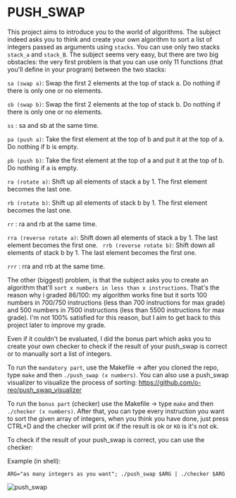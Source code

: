 # PUSH_SWAP

This project aims to introduce you to the world of algorithms. The subject indeed asks you to think and create your own algorithm to sort a list of integers passed as arguments
using `stacks`. You can use only two stacks `stack_a` and `stack_B`. The subject seems very easy, but there are two big obstacles: the very first problem is that you can use
only 11 functions (that you'll define in your program) between the two stacks:

`sa (swap a)`: Swap the first 2 elements at the top of stack a.
Do nothing if there is only one or no elements.

`sb (swap b)`: Swap the first 2 elements at the top of stack b.
Do nothing if there is only one or no elements.

`ss` : sa and sb at the same time.

`pa (push a)`: Take the first element at the top of b and put it at the top of a.
Do nothing if b is empty.

`pb (push b)`: Take the first element at the top of a and put it at the top of b.
Do nothing if a is empty.

`ra (rotate a)`: Shift up all elements of stack a by 1.
The first element becomes the last one.

`rb (rotate b)`: Shift up all elements of stack b by 1.
The first element becomes the last one.

`rr` : ra and rb at the same time.

`rra (reverse rotate a)`: Shift down all elements of stack a by 1.
The last element becomes the first one.
`
rrb (reverse rotate b)`: Shift down all elements of stack b by 1.
The last element becomes the first one.

`rrr` : rra and rrb at the same time.

The other (biggest) problem, is that the subject asks you to create an algorithm that'll `sort x numbers in less than x instructions`. That's the reason why i graded 86/100:
my algorithm works fine but it sorts 100 numbers in 700/750 instructions (less than 700 instructions for max grade) and 500 numbers in 7500 instructions (less than 5500
instructions for max grade). I'm not 100% satisfied for this reason, but I aim to get back to this project later to improve my grade.

Even if it couldn't be evaluated, I did the bonus part which asks you to create your own checker to check if the result of your push_swap is correct or to manually sort a
list of integers.

To run the `mandatory part`, use the Makefile -> after you cloned the repo, type `make` and then `./push_swap (x numbers)`. You can also use a push_swap visualizer to visualize the process of sorting: https://github.com/o-reo/push_swap_visualizer

To run the `bonus part` (checker) use the Makefile -> type `make` and then `./checker (x numbers)`. After that, you can type every instruction you want to sort the given array of integers, when you think you have done, just press CTRL+D and the checker will print `OK` if the result is ok or `KO` is it's not ok.

To check if the result of your push_swap is correct, you can use the checker:

Example (in shell):

`ARG="as many integers as you want"; ./push_swap $ARG | ./checker $ARG`

![push_swap](https://user-images.githubusercontent.com/99179085/158694526-0f43839c-f239-4944-9d22-8e819e0e9d69.png)
